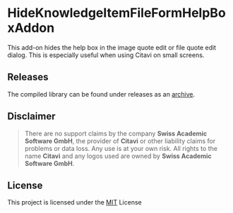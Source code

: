 # HideKnowledgeItemFileFormHelpBoxAddon

This add-on hides the help box in the image quote edit or file quote edit dialog. This is especially useful when using Citavi on small screens.

## Releases

The compiled library can be found under releases as an [archive](./../../releases).

## Disclaimer

>There are no support claims by the company **Swiss Academic Software GmbH**, the provider of **Citavi** or other liability claims for problems or data loss. Any use is at your own risk. All rights to the name **Citavi** and any logos used are owned by **Swiss Academic Software GmbH**.

## License

This project is licensed under the [MIT](LICENSE) License
